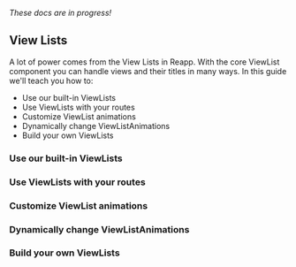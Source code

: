 *These docs are in progress!*

## View Lists

A lot of power comes from the View Lists in Reapp. With the core ViewList component
you can handle views and their titles in many ways. In this guide we'll teach you how to:

- Use our built-in ViewLists
- Use ViewLists with your routes
- Customize ViewList animations
- Dynamically change ViewListAnimations
- Build your own ViewLists


### Use our built-in ViewLists

### Use ViewLists with your routes

### Customize ViewList animations

### Dynamically change ViewListAnimations

### Build your own ViewLists
